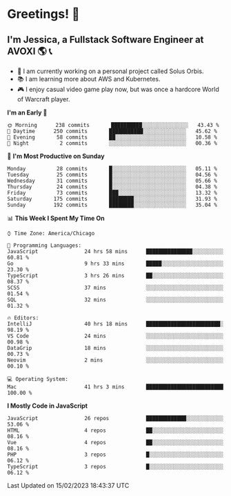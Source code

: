 # Greetings! 🧠

## I'm Jessica, a Fullstack Software Engineer at AVOXI 🌎 📞

- 🌟 I am currently working on a personal project called Solus Orbis.
- 📚 I am learning more about AWS and Kubernetes.
- 🎮 I enjoy casual video game play now, but was once a hardcore World of Warcraft player.

<!--START_SECTION:waka-->
**I'm an Early 🐤** 

```text
🌞 Morning      238 commits       ██████████░░░░░░░░░░░░░░░   43.43 % 
🌆 Daytime      250 commits       ███████████░░░░░░░░░░░░░░   45.62 % 
🌃 Evening       58 commits       ██░░░░░░░░░░░░░░░░░░░░░░░   10.58 % 
🌙 Night          2 commits       ░░░░░░░░░░░░░░░░░░░░░░░░░   00.36 % 

```
📅 **I'm Most Productive on Sunday** 

```text
Monday          28 commits       █░░░░░░░░░░░░░░░░░░░░░░░░   05.11 % 
Tuesday         25 commits       █░░░░░░░░░░░░░░░░░░░░░░░░   04.56 % 
Wednesday       31 commits       █░░░░░░░░░░░░░░░░░░░░░░░░   05.66 % 
Thursday        24 commits       █░░░░░░░░░░░░░░░░░░░░░░░░   04.38 % 
Friday          73 commits       ███░░░░░░░░░░░░░░░░░░░░░░   13.32 % 
Saturday       175 commits       ████████░░░░░░░░░░░░░░░░░   31.93 % 
Sunday         192 commits       ████████░░░░░░░░░░░░░░░░░   35.04 % 

```


📊 **This Week I Spent My Time On** 

```text
⌚︎ Time Zone: America/Chicago

💬 Programming Languages: 
JavaScript               24 hrs 58 mins      ███████████████░░░░░░░░░░   60.81 % 
Go                       9 hrs 33 mins       █████░░░░░░░░░░░░░░░░░░░░   23.30 % 
TypeScript               3 hrs 26 mins       ██░░░░░░░░░░░░░░░░░░░░░░░   08.37 % 
SCSS                     37 mins             ░░░░░░░░░░░░░░░░░░░░░░░░░   01.54 % 
SQL                      32 mins             ░░░░░░░░░░░░░░░░░░░░░░░░░   01.32 % 

🔥 Editors: 
IntelliJ                 40 hrs 18 mins      ████████████████████████░   98.19 % 
VS Code                  24 mins             ░░░░░░░░░░░░░░░░░░░░░░░░░   00.98 % 
DataGrip                 18 mins             ░░░░░░░░░░░░░░░░░░░░░░░░░   00.73 % 
Neovim                   2 mins              ░░░░░░░░░░░░░░░░░░░░░░░░░   00.10 % 

💻 Operating System: 
Mac                      41 hrs 3 mins       █████████████████████████   100.00 % 

```

**I Mostly Code in JavaScript** 

```text
JavaScript               26 repos            █████████████░░░░░░░░░░░░   53.06 % 
HTML                     4 repos             ██░░░░░░░░░░░░░░░░░░░░░░░   08.16 % 
Vue                      4 repos             ██░░░░░░░░░░░░░░░░░░░░░░░   08.16 % 
PHP                      3 repos             █░░░░░░░░░░░░░░░░░░░░░░░░   06.12 % 
TypeScript               3 repos             █░░░░░░░░░░░░░░░░░░░░░░░░   06.12 % 

```



 Last Updated on 15/02/2023 18:43:37 UTC
<!--END_SECTION:waka-->

<!--
**jessikuh/jessikuh** is a ✨ _special_ ✨ repository because its `README.md` (this file) appears on your GitHub profile.

Here are some ideas to get you started:

- 🔭 I’m currently working on ...
- 🌱 I’m currently learning ...
- 👯 I’m looking to collaborate on ...
- 🤔 I’m looking for help with ...
- 💬 Ask me about ...
- 📫 How to reach me: ...
- 😄 Pronouns: ...
- ⚡ Fun fact: ...
-->
